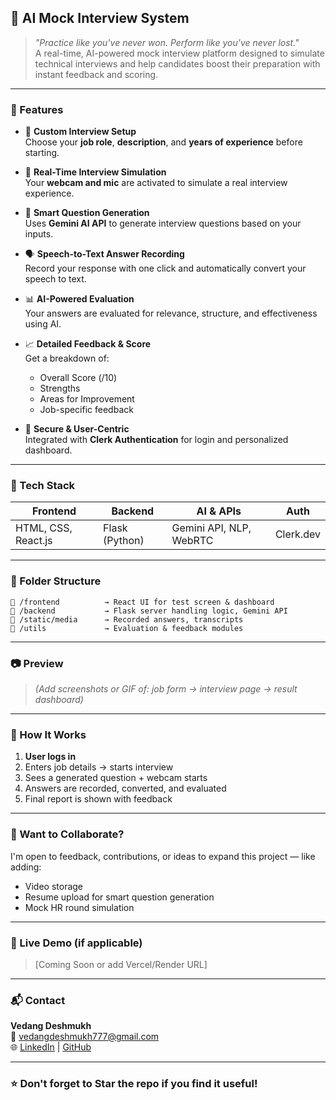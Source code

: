 ## 💼 AI Mock Interview System

> *"Practice like you've never won. Perform like you've never lost."*  
> A real-time, AI-powered mock interview platform designed to simulate technical interviews and help candidates boost their preparation with instant feedback and scoring.

---

### 🚀 Features

- 🎯 **Custom Interview Setup**  
  Choose your **job role**, **description**, and **years of experience** before starting.

- 🎤 **Real-Time Interview Simulation**  
  Your **webcam and mic** are activated to simulate a real interview experience.

- 🤖 **Smart Question Generation**  
  Uses **Gemini AI API** to generate interview questions based on your inputs.

- 🗣️ **Speech-to-Text Answer Recording**  
  Record your response with one click and automatically convert your speech to text.

- 📊 **AI-Powered Evaluation**  
  Your answers are evaluated for relevance, structure, and effectiveness using AI.

- 📈 **Detailed Feedback & Score**  
  Get a breakdown of:
  - Overall Score (/10)
  - Strengths
  - Areas for Improvement
  - Job-specific feedback

- 🔐 **Secure & User-Centric**  
  Integrated with **Clerk Authentication** for login and personalized dashboard.

---

### 🧠 Tech Stack

| Frontend            | Backend          | AI & APIs               | Auth         |
|---------------------|------------------|--------------------------|--------------|
| HTML, CSS, React.js | Flask (Python)   | Gemini API, NLP, WebRTC | Clerk.dev    |

---

### 📂 Folder Structure

```
📁 /frontend          → React UI for test screen & dashboard  
📁 /backend           → Flask server handling logic, Gemini API  
📁 /static/media      → Recorded answers, transcripts  
📁 /utils             → Evaluation & feedback modules  
```

---

### 📷 Preview

> *(Add screenshots or GIF of: job form → interview page → result dashboard)*

---

### 📌 How It Works

1. **User logs in**
2. Enters job details → starts interview
3. Sees a generated question + webcam starts
4. Answers are recorded, converted, and evaluated
5. Final report is shown with feedback

---

### 🤝 Want to Collaborate?

I'm open to feedback, contributions, or ideas to expand this project — like adding:
- Video storage
- Resume upload for smart question generation
- Mock HR round simulation

---

### 🔗 Live Demo (if applicable)
> [Coming Soon or add Vercel/Render URL]

---

### 📬 Contact

**Vedang Deshmukh**  
📧 vedangdeshmukh777@gmail.com  
🌐 [LinkedIn](https://www.linkedin.com/in/vedang-deshmukh-249730249) | [GitHub](https://github.com/vedang18200)

---

### ⭐️ Don't forget to Star the repo if you find it useful!
